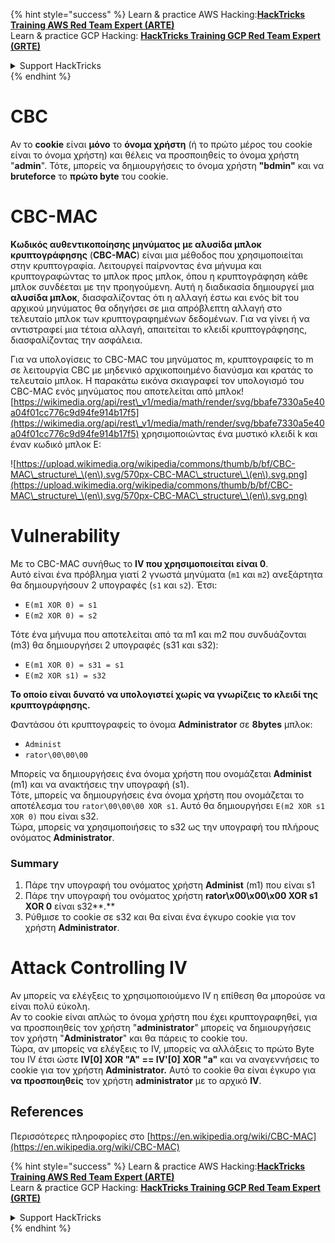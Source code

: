 {% hint style="success" %}
Learn & practice AWS Hacking:<img src="/.gitbook/assets/arte.png" alt="" data-size="line">[**HackTricks Training AWS Red Team Expert (ARTE)**](https://training.hacktricks.xyz/courses/arte)<img src="/.gitbook/assets/arte.png" alt="" data-size="line">\
Learn & practice GCP Hacking: <img src="/.gitbook/assets/grte.png" alt="" data-size="line">[**HackTricks Training GCP Red Team Expert (GRTE)**<img src="/.gitbook/assets/grte.png" alt="" data-size="line">](https://training.hacktricks.xyz/courses/grte)

<details>

<summary>Support HackTricks</summary>

* Check the [**subscription plans**](https://github.com/sponsors/carlospolop)!
* **Join the** 💬 [**Discord group**](https://discord.gg/hRep4RUj7f) or the [**telegram group**](https://t.me/peass) or **follow** us on **Twitter** 🐦 [**@hacktricks\_live**](https://twitter.com/hacktricks\_live)**.**
* **Share hacking tricks by submitting PRs to the** [**HackTricks**](https://github.com/carlospolop/hacktricks) and [**HackTricks Cloud**](https://github.com/carlospolop/hacktricks-cloud) github repos.

</details>
{% endhint %}


# CBC

Αν το **cookie** είναι **μόνο** το **όνομα χρήστη** (ή το πρώτο μέρος του cookie είναι το όνομα χρήστη) και θέλεις να προσποιηθείς το όνομα χρήστη "**admin**". Τότε, μπορείς να δημιουργήσεις το όνομα χρήστη **"bdmin"** και να **bruteforce** το **πρώτο byte** του cookie.

# CBC-MAC

**Κωδικός αυθεντικοποίησης μηνύματος με αλυσίδα μπλοκ κρυπτογράφησης** (**CBC-MAC**) είναι μια μέθοδος που χρησιμοποιείται στην κρυπτογραφία. Λειτουργεί παίρνοντας ένα μήνυμα και κρυπτογραφώντας το μπλοκ προς μπλοκ, όπου η κρυπτογράφηση κάθε μπλοκ συνδέεται με την προηγούμενη. Αυτή η διαδικασία δημιουργεί μια **αλυσίδα μπλοκ**, διασφαλίζοντας ότι η αλλαγή έστω και ενός bit του αρχικού μηνύματος θα οδηγήσει σε μια απρόβλεπτη αλλαγή στο τελευταίο μπλοκ των κρυπτογραφημένων δεδομένων. Για να γίνει ή να αντιστραφεί μια τέτοια αλλαγή, απαιτείται το κλειδί κρυπτογράφησης, διασφαλίζοντας την ασφάλεια.

Για να υπολογίσεις το CBC-MAC του μηνύματος m, κρυπτογραφείς το m σε λειτουργία CBC με μηδενικό αρχικοποιημένο διανύσμα και κρατάς το τελευταίο μπλοκ. Η παρακάτω εικόνα σκιαγραφεί τον υπολογισμό του CBC-MAC ενός μηνύματος που αποτελείται από μπλοκ![https://wikimedia.org/api/rest\_v1/media/math/render/svg/bbafe7330a5e40a04f01cc776c9d94fe914b17f5](https://wikimedia.org/api/rest\_v1/media/math/render/svg/bbafe7330a5e40a04f01cc776c9d94fe914b17f5) χρησιμοποιώντας ένα μυστικό κλειδί k και έναν κωδικό μπλοκ E:

![https://upload.wikimedia.org/wikipedia/commons/thumb/b/bf/CBC-MAC\_structure\_\(en\).svg/570px-CBC-MAC\_structure\_\(en\).svg.png](https://upload.wikimedia.org/wikipedia/commons/thumb/b/bf/CBC-MAC\_structure\_\(en\).svg/570px-CBC-MAC\_structure\_\(en\).svg.png)

# Vulnerability

Με το CBC-MAC συνήθως το **IV που χρησιμοποιείται είναι 0**.\
Αυτό είναι ένα πρόβλημα γιατί 2 γνωστά μηνύματα (`m1` και `m2`) ανεξάρτητα θα δημιουργήσουν 2 υπογραφές (`s1` και `s2`). Έτσι:

* `E(m1 XOR 0) = s1`
* `E(m2 XOR 0) = s2`

Τότε ένα μήνυμα που αποτελείται από τα m1 και m2 που συνδυάζονται (m3) θα δημιουργήσει 2 υπογραφές (s31 και s32):

* `E(m1 XOR 0) = s31 = s1`
* `E(m2 XOR s1) = s32`

**Το οποίο είναι δυνατό να υπολογιστεί χωρίς να γνωρίζεις το κλειδί της κρυπτογράφησης.**

Φαντάσου ότι κρυπτογραφείς το όνομα **Administrator** σε **8bytes** μπλοκ:

* `Administ`
* `rator\00\00\00`

Μπορείς να δημιουργήσεις ένα όνομα χρήστη που ονομάζεται **Administ** (m1) και να ανακτήσεις την υπογραφή (s1).\
Τότε, μπορείς να δημιουργήσεις ένα όνομα χρήστη που ονομάζεται το αποτέλεσμα του `rator\00\00\00 XOR s1`. Αυτό θα δημιουργήσει `E(m2 XOR s1 XOR 0)` που είναι s32.\
Τώρα, μπορείς να χρησιμοποιήσεις το s32 ως την υπογραφή του πλήρους ονόματος **Administrator**.

### Summary

1. Πάρε την υπογραφή του ονόματος χρήστη **Administ** (m1) που είναι s1
2. Πάρε την υπογραφή του ονόματος χρήστη **rator\x00\x00\x00 XOR s1 XOR 0** είναι s32**.**
3. Ρύθμισε το cookie σε s32 και θα είναι ένα έγκυρο cookie για τον χρήστη **Administrator**.

# Attack Controlling IV

Αν μπορείς να ελέγξεις το χρησιμοποιούμενο IV η επίθεση θα μπορούσε να είναι πολύ εύκολη.\
Αν το cookie είναι απλώς το όνομα χρήστη που έχει κρυπτογραφηθεί, για να προσποιηθείς τον χρήστη "**administrator**" μπορείς να δημιουργήσεις τον χρήστη "**Administrator**" και θα πάρεις το cookie του.\
Τώρα, αν μπορείς να ελέγξεις το IV, μπορείς να αλλάξεις το πρώτο Byte του IV έτσι ώστε **IV\[0] XOR "A" == IV'\[0] XOR "a"** και να αναγεννήσεις το cookie για τον χρήστη **Administrator.** Αυτό το cookie θα είναι έγκυρο για **να προσποιηθείς** τον χρήστη **administrator** με το αρχικό **IV**.

## References

Περισσότερες πληροφορίες στο [https://en.wikipedia.org/wiki/CBC-MAC](https://en.wikipedia.org/wiki/CBC-MAC)


{% hint style="success" %}
Learn & practice AWS Hacking:<img src="/.gitbook/assets/arte.png" alt="" data-size="line">[**HackTricks Training AWS Red Team Expert (ARTE)**](https://training.hacktricks.xyz/courses/arte)<img src="/.gitbook/assets/arte.png" alt="" data-size="line">\
Learn & practice GCP Hacking: <img src="/.gitbook/assets/grte.png" alt="" data-size="line">[**HackTricks Training GCP Red Team Expert (GRTE)**<img src="/.gitbook/assets/grte.png" alt="" data-size="line">](https://training.hacktricks.xyz/courses/grte)

<details>

<summary>Support HackTricks</summary>

* Check the [**subscription plans**](https://github.com/sponsors/carlospolop)!
* **Join the** 💬 [**Discord group**](https://discord.gg/hRep4RUj7f) or the [**telegram group**](https://t.me/peass) or **follow** us on **Twitter** 🐦 [**@hacktricks\_live**](https://twitter.com/hacktricks\_live)**.**
* **Share hacking tricks by submitting PRs to the** [**HackTricks**](https://github.com/carlospolop/hacktricks) and [**HackTricks Cloud**](https://github.com/carlospolop/hacktricks-cloud) github repos.

</details>
{% endhint %}
